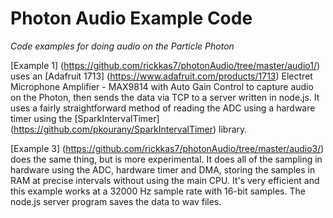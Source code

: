 # Photon Audio Example Code

*Code examples for doing audio on the Particle Photon*

[Example 1] (https://github.com/rickkas7/photonAudio/tree/master/audio1/) uses an [Adafruit 1713] (https://www.adafruit.com/products/1713) Electret Microphone Amplifier - MAX9814 with Auto Gain Control to capture audio on the Photon, then sends the data via TCP to a server written in node.js. It uses a fairly straightforward method of reading the ADC using a hardware timer using the [SparkIntervalTimer] (https://github.com/pkourany/SparkIntervalTimer) library.

[Example 3] (https://github.com/rickkas7/photonAudio/tree/master/audio3/) does the same thing, but is more experimental. It does all of the sampling in hardware using the ADC, hardware timer and DMA, storing the samples in RAM at precise intervals without using the main CPU. It's very efficient and this example works at a 32000 Hz sample rate with 16-bit samples. The node.js server program saves the data to wav files.




